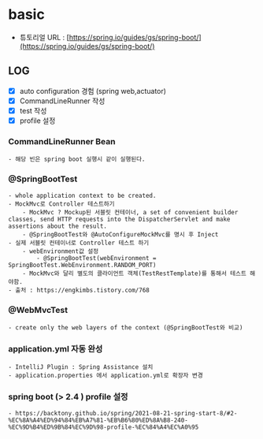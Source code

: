 # basic
* 튜토리얼 URL : [https://spring.io/guides/gs/spring-boot/](https://spring.io/guides/gs/spring-boot/)

## LOG
- [X] auto configuration 경험 (spring web,actuator)
- [X] CommandLineRunner 작성
- [X] test 작성
- [X] profile 설정

### CommandLineRunner Bean
    - 해당 빈은 spring boot 실행시 같이 실행된다.

### @SpringBootTest
    - whole application context to be created.
    - MockMvc로 Controller 테스트하기
        - MockMvc ? Mockup된 서블릿 컨테이너, a set of convenient builder classes, send HTTP requests into the DispatcherServlet and make assertions about the result.
        - @SpringBootTest와 @AutoConfigureMockMvc를 명시 후 Inject
    - 실제 서블릿 컨테이너로 Controller 테스트 하기
        - webEnvironment값 설정
            - @SpringBootTest(webEnvironment = SpringBootTest.WebEnvironment.RANDOM_PORT)
        - MockMvc와 달리 별도의 클라이언트 객체(TestRestTemplate)를 통해서 테스트 해야함.
    - 출처 : https://engkimbs.tistory.com/768

### @WebMvcTest
    - create only the web layers of the context (@SpringBootTest와 비교)

### application.yml 자동 완성
    - IntelliJ Plugin : Spring Assistance 설치
    - application.properties 에서 application.yml로 확장자 변경

### spring boot (> 2.4 ) profile 설정
    - https://backtony.github.io/spring/2021-08-21-spring-start-8/#2-%EC%8A%A4%ED%94%84%EB%A7%81-%EB%B6%80%ED%8A%B8-240-%EC%9D%B4%ED%9B%84%EC%9D%98-profile-%EC%84%A4%EC%A0%95
